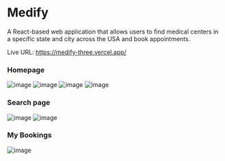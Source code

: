 # Medify
A React-based web application that allows users to find medical centers in a specific state and city across the USA and book appointments.

Live URL: https://medify-three.vercel.app/

### Homepage
![image](https://github.com/SHUBHAM-126/Medify/assets/73948769/d68ec305-13f9-4f01-b023-18320283f389)
![image](https://github.com/SHUBHAM-126/Medify/assets/73948769/ffca6e93-f747-45db-bde6-f03b30c80d4c)
![image](https://github.com/SHUBHAM-126/Medify/assets/73948769/69324b30-502f-4e7d-a4d4-e63a40379cbb)
![image](https://github.com/SHUBHAM-126/Medify/assets/73948769/a608d395-78cb-45d5-bd22-7943b1190254)

### Search page
![image](https://github.com/SHUBHAM-126/Medify/assets/73948769/de3cd9c2-3920-47af-bb92-2de4353a7506)
![image](https://github.com/SHUBHAM-126/Medify/assets/73948769/e96f4ddb-63b6-4fb0-a671-0a488779857d)

### My Bookings
![image](https://github.com/SHUBHAM-126/Medify/assets/73948769/adcc0112-3105-4049-919d-80c9236ca66b)
